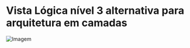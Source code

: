 # Vista Lógica nível 3 alternativa para arquitetura em camadas

![Imagem](Diagrama_Vista_Logica_Nivel_3_Alternativa.png)
